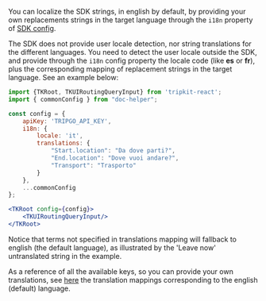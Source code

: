 You can localize the SDK strings, in english by default, by providing your own replacements strings in the target 
language through the `i18n` property of [SDK config](TKUIConfig).

The SDK does not provide user locale detection, nor string translations for the different languages. 
You need to detect the user locale outside the SDK, and provide through the `i18n` config property the
locale code (like __es__ or __fr__), plus the corresponding mapping of replacement strings in the target language. 
See an example below:

```jsx
import {TKRoot, TKUIRoutingQueryInput} from 'tripkit-react';
import { commonConfig } from "doc-helper";

const config = {
    apiKey: 'TRIPGO_API_KEY',
    i18n: {
        locale: 'it',
        translations: {
            "Start.location": "Da dove parti?",
            "End.location": "Dove vuoi andare?",
            "Transport": "Trasporto"
        }
    },
    ...commonConfig
};

<TKRoot config={config}>
    <TKUIRoutingQueryInput/>
</TKRoot>
```

Notice that terms not specified in translations mapping will fallback to english (the default language), as illustrated
by the 'Leave now' untranslated string in the example.

As a reference of all the available keys, so you can provide your own translations, see [here]() the translation mappings 
corresponding to the english (default) language.

[//]: # "[ ] Also maybe provide translations resurces for different languages on a separate repo"